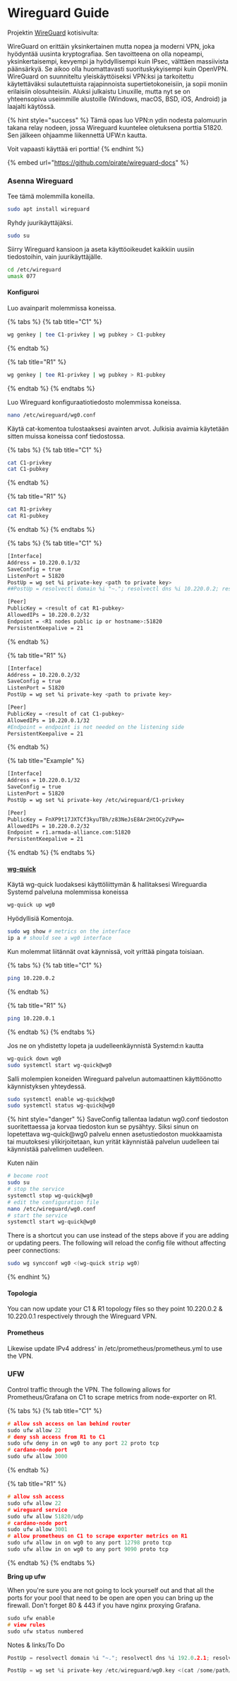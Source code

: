 # Wireguard Guide

Projektin [WireGuard](https://www.wireguard.com) kotisivulta:

WireGuard on erittäin yksinkertainen mutta nopea ja moderni VPN, joka hyödyntää uusinta kryptografiaa. Sen tavoitteena on olla nopeampi, yksinkertaisempi, kevyempi ja hyödyllisempi kuin IPsec, välttäen massiivista päänsärkyä. Se aikoo olla huomattavasti suorituskykyisempi kuin OpenVPN. WireGuard on suunniteltu yleiskäyttöiseksi VPN:ksi ja tarkoitettu käytettäväksi sulautettuista rajapinnoista supertietokoneisiin, ja sopii moniin erilaisiin olosuhteisiin. Aluksi julkaistu Linuxille, mutta nyt se on yhteensopiva useimmille alustoille (Windows, macOS, BSD, iOS, Android) ja laajalti käytössä.

{% hint style="success" %}
Tämä opas luo VPN:n ydin nodesta palomuurin takana relay nodeen, jossa Wireguard kuuntelee oletuksena porttia 51820. Sen jälkeen ohjaamme liikennettä UFW:n kautta.

Voit vapaasti käyttää eri porttia!
{% endhint %}

{% embed url="https://github.com/pirate/wireguard-docs" %}

### Asenna Wireguard

Tee tämä molemmilla koneilla.

```bash
sudo apt install wireguard
```

Ryhdy juurikäyttäjäksi.

```bash
sudo su
```

Siirry Wireguard kansioon ja aseta käyttöoikeudet kaikkiin uusiin tiedostoihin, vain juurikäyttäjälle.

```bash
cd /etc/wireguard
umask 077
```

#### Konfiguroi

Luo avainparit molemmissa koneissa.

{% tabs %}
{% tab title="C1" %}
```bash
wg genkey | tee C1-privkey | wg pubkey > C1-pubkey
```
{% endtab %}

{% tab title="R1" %}
```bash
wg genkey | tee R1-privkey | wg pubkey > R1-pubkey
```
{% endtab %}
{% endtabs %}

Luo Wireguard konfiguraatiotiedosto molemmissa koneissa.

```bash
nano /etc/wireguard/wg0.conf
```

Käytä cat-komentoa tulostaaksesi avainten arvot. Julkisia avaimia käytetään sitten muissa koneissa conf tiedostossa.

{% tabs %}
{% tab title="C1" %}
```bash
cat C1-privkey
cat C1-pubkey
```
{% endtab %}

{% tab title="R1" %}
```bash
cat R1-privkey
cat R1-pubkey
```
{% endtab %}
{% endtabs %}

{% tabs %}
{% tab title="C1" %}
```bash
[Interface]
Address = 10.220.0.1/32
SaveConfig = true
ListenPort = 51820
PostUp = wg set %i private-key <path to private key>
##PostUp = resolvectl domain %i "~."; resolvectl dns %i 10.220.0.2; resolvectl dnssec %i yes

[Peer]
PublicKey = <result of cat R1-pubkey>
AllowedIPs = 10.220.0.2/32
Endpoint = <R1 nodes public ip or hostname>:51820
PersistentKeepalive = 21
```
{% endtab %}

{% tab title="R1" %}
```bash
[Interface]
Address = 10.220.0.2/32
SaveConfig = true
ListenPort = 51820
PostUp = wg set %i private-key <path to private key>

[Peer]
PublicKey = <result of cat C1-pubkey>
AllowedIPs = 10.220.0.1/32
#Endpoint = endpoint is not needed on the listening side
PersistentKeepalive = 21
```
{% endtab %}

{% tab title="Example" %}
```bash
[Interface]
Address = 10.220.0.1/32
SaveConfig = true
ListenPort = 51820
PostUp = wg set %i private-key /etc/wireguard/C1-privkey

[Peer]
PublicKey = FnXP9t17JXTCf3kyuTBh/z83NeJsE8Ar2HtOCy2VPyw=
AllowedIPs = 10.220.0.2/32
Endpoint = r1.armada-alliance.com:51820
PersistentKeepalive = 21
```
{% endtab %}
{% endtabs %}

#### [wg-quick](https://manpages.debian.org/unstable/wireguard-tools/wg-quick.8.en.html)

Käytä wg-quick luodaksesi käyttöliittymän & hallitaksesi Wireguardia Systemd palveluna molemmissa koneissa

```bash
wg-quick up wg0
```

Hyödyllisiä Komentoja.

```bash
sudo wg show # metrics on the interface
ip a # should see a wg0 interface
```

Kun molemmat liitännät ovat käynnissä, voit yrittää pingata toisiaan.

{% tabs %}
{% tab title="C1" %}
```bash
ping 10.220.0.2
```
{% endtab %}

{% tab title="R1" %}
```bash
ping 10.220.0.1
```
{% endtab %}
{% endtabs %}

Jos ne on yhdistetty lopeta ja uudelleenkäynnistä Systemd:n kautta

```bash
wg-quick down wg0
sudo systemctl start wg-quick@wg0
```

Salli molempien koneiden Wireguard palvelun automaattinen käyttöönotto käynnistyksen yhteydessä.

```bash
sudo systemctl enable wg-quick@wg0
sudo systemctl status wg-quick@wg0
```

{% hint style="danger" %}
SaveConfig tallentaa ladatun wg0.conf tiedoston suoritettaessa ja korvaa tiedoston kun se pysähtyy. Siksi sinun on lopetettava wg-quick@wg0 palvelu ennen asetustiedoston muokkaamista tai muutoksesi ylikirjoitetaan, kun yrität käynnistää palvelun uudelleen tai käynnistää palvelimen uudelleen.

Kuten näin

```bash
# become root
sudo su
# stop the service
systemctl stop wg-quick@wg0
# edit the configuration file
nano /etc/wireguard/wg0.conf
# start the service
systemctl start wg-quick@wg0
```

There is a shortcut you can use instead of the steps above if you are adding or updating peers. The following will reload the config file without affecting peer connections:

```bash
sudo wg syncconf wg0 <(wg-quick strip wg0)
```

{% endhint %}

#### Topologia

You can now update your C1 & R1 topology files so they point 10.220.0.2 & 10.220.0.1 respectively through the Wireguard VPN.

#### Prometheus

Likewise update IPv4 address' in /etc/prometheus/prometheus.yml to use the VPN.

### UFW

Control traffic through the VPN. The following allows for Prometheus/Grafana on C1 to scrape metrics from node-exporter on R1.

{% tabs %}
{% tab title="C1" %}
```c
# allow ssh access on lan behind router
sudo ufw allow 22
# deny ssh access from R1 to C1
sudo ufw deny in on wg0 to any port 22 proto tcp
# cardano-node port
sudo ufw allow 3000
```
{% endtab %}

{% tab title="R1" %}
```c
# allow ssh access
sudo ufw allow 22
# wireguard service
sudo ufw allow 51820/udp
# cardano-node port
sudo ufw allow 3001
# allow prometheus on C1 to scrape exporter metrics on R1
sudo ufw allow in on wg0 to any port 12798 proto tcp
sudo ufw allow in on wg0 to any port 9090 proto tcp
```
{% endtab %}
{% endtabs %}

**Bring up ufw**

When you're sure you are not going to lock yourself out and that all the ports for your pool that need to be open are open you can bring up the firewall. Don't forget 80 & 443 if you have nginx proxying Grafana.

```c
sudo ufw enable
# view rules
sudo ufw status numbered
```

Notes & links/To Do

```c
PostUp = resolvectl domain %i "~."; resolvectl dns %i 192.0.2.1; resolvectl dnssec %i yes
```

```c
PostUp = wg set %i private-key /etc/wireguard/wg0.key <(cat /some/path/%i/privkey)
```
